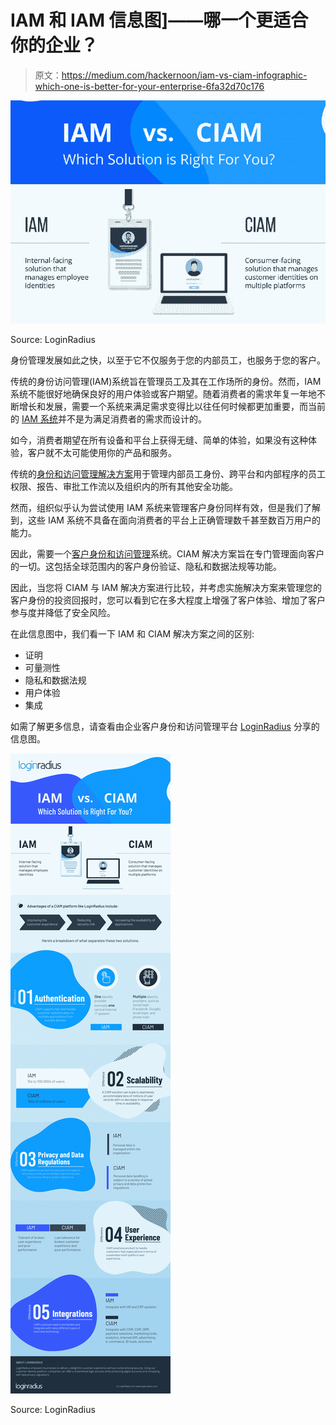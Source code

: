 # IAM 和 IAM 信息图]——哪一个更适合你的企业？

> 原文：<https://medium.com/hackernoon/iam-vs-ciam-infographic-which-one-is-better-for-your-enterprise-6fa32d70c176>

![](img/3c66f4467ea87afa0c19bee6c459a83a.png)

Source: LoginRadius

身份管理发展如此之快，以至于它不仅服务于您的内部员工，也服务于您的客户。

传统的身份访问管理(IAM)系统旨在管理员工及其在工作场所的身份。然而，IAM 系统不能很好地确保良好的用户体验或客户期望。随着消费者的需求年复一年地不断增长和发展，需要一个系统来满足需求变得比以往任何时候都更加重要，而当前的 [IAM 系统](/@laura.nutt088/top-8-identity-and-access-management-solutions-in-australia-dfd399791ce9)并不是为满足消费者的需求而设计的。

如今，消费者期望在所有设备和平台上获得无缝、简单的体验，如果没有这种体验，客户就不太可能使用你的产品和服务。

传统的[身份和访问管理解决方案](https://hackernoon.com/5-steps-to-choose-the-best-iam-solution-for-your-organisation-be29244a888e)用于管理内部员工身份、跨平台和内部程序的员工权限、报告、审批工作流以及组织内的所有其他安全功能。

然而，组织似乎认为尝试使用 IAM 系统来管理客户身份同样有效，但是我们了解到，这些 IAM 系统不具备在面向消费者的平台上正确管理数千甚至数百万用户的能力。

因此，需要一个[客户身份和访问管理](https://www.loginradius.com/blog/2019/06/customer-identity-and-access-management/)系统。CIAM 解决方案旨在专门管理面向客户的一切。这包括全球范围内的客户身份验证、隐私和数据法规等功能。

因此，当您将 CIAM 与 IAM 解决方案进行比较，并考虑实施解决方案来管理您的客户身份的投资回报时，您可以看到它在多大程度上增强了客户体验、增加了客户参与度并降低了安全风险。

在此信息图中，我们看一下 IAM 和 CIAM 解决方案之间的区别:

*   证明
*   可量测性
*   隐私和数据法规
*   用户体验
*   集成

如需了解更多信息，请查看由企业客户身份和访问管理平台 [LoginRadius](https://www.loginradius.com/blog/2019/03/iam-vs-ciam/) 分享的信息图。

![](img/4e680cc4048fe5844a4592beabbf942f.png)

Source: LoginRadius